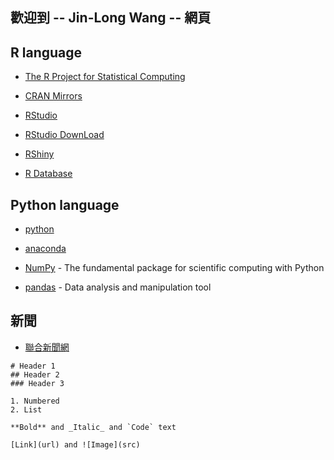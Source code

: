 ## 歡迎到 -- Jin-Long Wang -- 網頁

## R language

- [The R Project for Statistical Computing](https://www.r-project.org/)
- [CRAN Mirrors](https://cran.r-project.org/mirrors.html)

- [RStudio](https://rstudio.com/products/rstudio/)
- [RStudio DownLoad](https://rstudio.com/products/rstudio/download/#download)
- [RShiny](https://shiny.rstudio.com/)

- [R Database](https://db.rstudio.com/)


## Python language

- [python](https://www.python.org/)
- [anaconda](https://www.anaconda.com/products/individual)

- [NumPy](https://numpy.org/) - The fundamental package for scientific computing with Python
- [pandas](https://pandas.pydata.org/) - Data analysis and manipulation tool


## 新聞

- [聯合新聞網](https://udn.com/news/index)

```
# Header 1
## Header 2
### Header 3

1. Numbered
2. List

**Bold** and _Italic_ and `Code` text

[Link](url) and ![Image](src)
```

